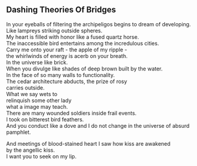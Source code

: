 Dashing Theories Of Bridges
---------------------------
In your eyeballs of filtering the archipeligos begins to dream of developing.  
Like lampreys striking outside spheres.  
My heart is filled with honor like a fused quartz horse.  
The inaccessible bird entertains among the incredulous cities.  
Carry me onto your raft - the apple of my ripple -  
the whirlwinds of energy is acerb on your breath.  
In the universe like brick.  
When you divulge like shades of deep brown built by the water.  
In the face of so many walls to functionality.  
The cedar architecture abducts, the prize of rosy  
carries outside.  
What we say wets to  
relinquish some other lady  
what a image may teach.  
There are many wounded soldiers inside frail events.  
I took on bitterest bird feathers.  
And you conduct like a dove and I do not change in the universe of absurd pamphlet.  
  
And meetings of blood-stained heart I saw how kiss are awakened  
by the angellic kiss.  
I want you to seek on my lip.  
